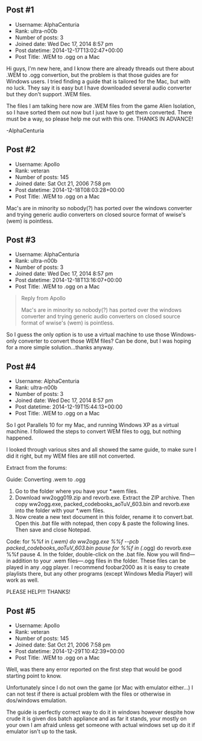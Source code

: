 ## Post #1
- Username: AlphaCenturia
- Rank: ultra-n00b
- Number of posts: 3
- Joined date: Wed Dec 17, 2014 8:57 pm
- Post datetime: 2014-12-17T13:02:47+00:00
- Post Title: <UPDATE> .WEM to .ogg on a Mac

Hi guys, I'm new here, and I know there are already threads out there about .WEM to .ogg convertion, but the problem is that those guides are for Windows users. I tried finding a guide that is tailored for the Mac, but with no luck. They say it is easy but I have downloaded several audio converter but they don't support .WEM files.

The files I am talking here now are .WEM files from the game Alien Isolation, so I have sorted them out now but I just have to get them converted. There must be a way, so please help me out with this one. THANKS IN ADVANCE!



-AlphaCenturia
## Post #2
- Username: Apollo
- Rank: veteran
- Number of posts: 145
- Joined date: Sat Oct 21, 2006 7:58 pm
- Post datetime: 2014-12-18T08:03:28+00:00
- Post Title: <UPDATE> .WEM to .ogg on a Mac

Mac's are in minority so nobody(?) has ported over the windows converter and trying generic audio converters on closed source format of wwise's (wem) is pointless.
## Post #3
- Username: AlphaCenturia
- Rank: ultra-n00b
- Number of posts: 3
- Joined date: Wed Dec 17, 2014 8:57 pm
- Post datetime: 2014-12-18T13:16:07+00:00
- Post Title: <UPDATE> .WEM to .ogg on a Mac

> Reply from Apollo
>
> Mac's are in minority so nobody(?) has ported over the windows converter and trying generic audio converters on closed source format of wwise's (wem) is pointless.

So I guess the only option is to use a virtual machine to use those Windows-only converter to convert those WEM files? Can be done, but I was hoping for a more simple solution...thanks anyway.
## Post #4
- Username: AlphaCenturia
- Rank: ultra-n00b
- Number of posts: 3
- Joined date: Wed Dec 17, 2014 8:57 pm
- Post datetime: 2014-12-19T15:44:13+00:00
- Post Title: <UPDATE> .WEM to .ogg on a Mac

So I got Parallels 10 for my Mac, and running Windows XP as a virtual machine. I followed the steps to convert WEM files to ogg, but nothing happened.

I looked through various sites and all showed the same guide, to make sure I did it right, but my WEM files are still not converted.

Extract from the forums:

Guide: Converting .wem to .ogg
1. Go to the folder where you have your *.wem files.
2. Download ww2ogg019.zip and revorb.exe. Extract the ZIP archive. Then copy ww2ogg.exe, packed_codebooks_aoTuV_603.bin and revorb.exe into the folder with your *.wem files.
3. Now create a new text document in this folder, rename it to convert.bat. Open this .bat file with notepad, then copy & paste the following lines. Then save and close Notepad.

Code:
for %%f in (*.wem) do ww2ogg.exe %%f --pcb packed_codebooks_aoTuV_603.bin
pause
for %%f in (*.ogg) do revorb.exe %%f
pause
4. In the folder, double-click on the .bat file. Now you will find—in addition to your .wem files—.ogg files in the folder. These files can be played in any .ogg player. I recommend foobar2000 as it is easy to create playlists there, but any other programs (except Windows Media Player) will work as well.

PLEASE HELP!!! THANKS!
## Post #5
- Username: Apollo
- Rank: veteran
- Number of posts: 145
- Joined date: Sat Oct 21, 2006 7:58 pm
- Post datetime: 2014-12-29T10:42:39+00:00
- Post Title: <UPDATE> .WEM to .ogg on a Mac

Well, was there any error reported on the first step that would be good starting point to know.

Unfortunately since I do not own the game (or Mac with emulator either...)  I can not test if there is actual problem with the files or otherwise in dos/windows emulation.

The guide is perfectly correct way to do it in windows however despite how crude it is given dos batch appliance and as far it stands, your mostly on your own I am afraid unless get someone with actual windows set up do it if emulator isn't up to the task.
